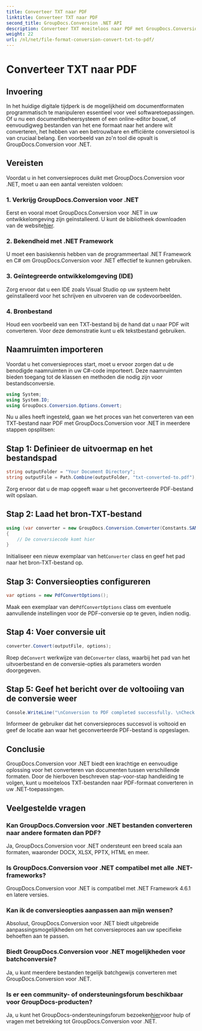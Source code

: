 ```yaml
---
title: Converteer TXT naar PDF
linktitle: Converteer TXT naar PDF
second_title: GroupDocs.Conversion .NET API
description: Converteer TXT moeiteloos naar PDF met GroupDocs.Conversion voor .NET. Volg onze stapsgewijze handleiding voor een naadloze conversie van documentformaten.
weight: 22
url: /nl/net/file-format-conversion-convert-txt-to-pdf/
---
```


# Converteer TXT naar PDF

## Invoering
In het huidige digitale tijdperk is de mogelijkheid om documentformaten programmatisch te manipuleren essentieel voor veel softwaretoepassingen. Of u nu een documentbeheersysteem of een online-editor bouwt, of eenvoudigweg bestanden van het ene formaat naar het andere wilt converteren, het hebben van een betrouwbare en efficiënte conversietool is van cruciaal belang. Een voorbeeld van zo'n tool die opvalt is GroupDocs.Conversion voor .NET.
## Vereisten
Voordat u in het conversieproces duikt met GroupDocs.Conversion voor .NET, moet u aan een aantal vereisten voldoen:
### 1. Verkrijg GroupDocs.Conversion voor .NET
 Eerst en vooral moet GroupDocs.Conversion voor .NET in uw ontwikkelomgeving zijn geïnstalleerd. U kunt de bibliotheek downloaden van de website[hier](https://releases.groupdocs.com/conversion/net/).
### 2. Bekendheid met .NET Framework
U moet een basiskennis hebben van de programmeertaal .NET Framework en C# om GroupDocs.Conversion voor .NET effectief te kunnen gebruiken.
### 3. Geïntegreerde ontwikkelomgeving (IDE)
Zorg ervoor dat u een IDE zoals Visual Studio op uw systeem hebt geïnstalleerd voor het schrijven en uitvoeren van de codevoorbeelden.
### 4. Bronbestand
Houd een voorbeeld van een TXT-bestand bij de hand dat u naar PDF wilt converteren. Voor deze demonstratie kunt u elk tekstbestand gebruiken.

## Naamruimten importeren
Voordat u het conversieproces start, moet u ervoor zorgen dat u de benodigde naamruimten in uw C#-code importeert. Deze naamruimten bieden toegang tot de klassen en methoden die nodig zijn voor bestandsconversie.

```csharp
using System;
using System.IO;
using GroupDocs.Conversion.Options.Convert;
```
Nu u alles heeft ingesteld, gaan we het proces van het converteren van een TXT-bestand naar PDF met GroupDocs.Conversion voor .NET in meerdere stappen opsplitsen:
## Stap 1: Definieer de uitvoermap en het bestandspad
```csharp
string outputFolder = "Your Document Directory";
string outputFile = Path.Combine(outputFolder, "txt-converted-to.pdf");
```
Zorg ervoor dat u de map opgeeft waar u het geconverteerde PDF-bestand wilt opslaan.
## Stap 2: Laad het bron-TXT-bestand
```csharp
using (var converter = new GroupDocs.Conversion.Converter(Constants.SAMPLE_TXT))
{
    // De conversiecode komt hier
}
```
 Initialiseer een nieuw exemplaar van het`Converter` class en geef het pad naar het bron-TXT-bestand op.
## Stap 3: Conversieopties configureren
```csharp
var options = new PdfConvertOptions();
```
 Maak een exemplaar van de`PdfConvertOptions` class om eventuele aanvullende instellingen voor de PDF-conversie op te geven, indien nodig.
## Stap 4: Voer conversie uit
```csharp
converter.Convert(outputFile, options);
```
 Roep de`Convert` werkwijze van de`Converter` class, waarbij het pad van het uitvoerbestand en de conversie-opties als parameters worden doorgegeven.
## Stap 5: Geef het bericht over de voltooiing van de conversie weer
```csharp
Console.WriteLine("\nConversion to PDF completed successfully. \nCheck output in {0}", outputFolder);
```
Informeer de gebruiker dat het conversieproces succesvol is voltooid en geef de locatie aan waar het geconverteerde PDF-bestand is opgeslagen.

## Conclusie
GroupDocs.Conversion voor .NET biedt een krachtige en eenvoudige oplossing voor het converteren van documenten tussen verschillende formaten. Door de hierboven beschreven stap-voor-stap handleiding te volgen, kunt u moeiteloos TXT-bestanden naar PDF-formaat converteren in uw .NET-toepassingen.
## Veelgestelde vragen
### Kan GroupDocs.Conversion voor .NET bestanden converteren naar andere formaten dan PDF?
Ja, GroupDocs.Conversion voor .NET ondersteunt een breed scala aan formaten, waaronder DOCX, XLSX, PPTX, HTML en meer.
### Is GroupDocs.Conversion voor .NET compatibel met alle .NET-frameworks?
GroupDocs.Conversion voor .NET is compatibel met .NET Framework 4.6.1 en latere versies.
### Kan ik de conversieopties aanpassen aan mijn wensen?
Absoluut, GroupDocs.Conversion voor .NET biedt uitgebreide aanpassingsmogelijkheden om het conversieproces aan uw specifieke behoeften aan te passen.
### Biedt GroupDocs.Conversion voor .NET mogelijkheden voor batchconversie?
Ja, u kunt meerdere bestanden tegelijk batchgewijs converteren met GroupDocs.Conversion voor .NET.
### Is er een community- of ondersteuningsforum beschikbaar voor GroupDocs-producten?
 Ja, u kunt het GroupDocs-ondersteuningsforum bezoeken[hier](https://forum.groupdocs.com/c/conversion/11)voor hulp of vragen met betrekking tot GroupDocs.Conversion voor .NET.